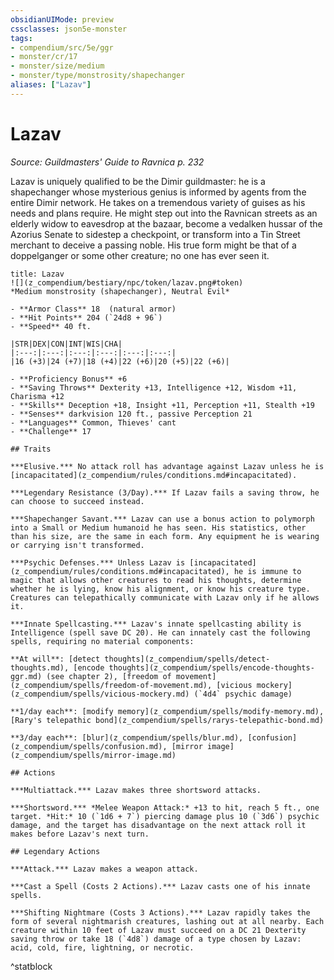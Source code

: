 ```yaml
---
obsidianUIMode: preview
cssclasses: json5e-monster
tags:
- compendium/src/5e/ggr
- monster/cr/17
- monster/size/medium
- monster/type/monstrosity/shapechanger
aliases: ["Lazav"]
---
```

# Lazav
*Source: Guildmasters' Guide to Ravnica p. 232*  

Lazav is uniquely qualified to be the Dimir guildmaster: he is a shapechanger whose mysterious genius is informed by agents from the entire Dimir network. He takes on a tremendous variety of guises as his needs and plans require. He might step out into the Ravnican streets as an elderly widow to eavesdrop at the bazaar, become a vedalken hussar of the Azorius Senate to sidestep a checkpoint, or transform into a Tin Street merchant to deceive a passing noble. His true form might be that of a doppelganger or some other creature; no one has ever seen it.

```ad-statblock
title: Lazav
![](z_compendium/bestiary/npc/token/lazav.png#token)
*Medium monstrosity (shapechanger), Neutral Evil*

- **Armor Class** 18  (natural armor)
- **Hit Points** 204 (`24d8 + 96`)
- **Speed** 40 ft.

|STR|DEX|CON|INT|WIS|CHA|
|:---:|:---:|:---:|:---:|:---:|:---:|
|16 (+3)|24 (+7)|18 (+4)|22 (+6)|20 (+5)|22 (+6)|

- **Proficiency Bonus** +6
- **Saving Throws** Dexterity +13, Intelligence +12, Wisdom +11, Charisma +12
- **Skills** Deception +18, Insight +11, Perception +11, Stealth +19
- **Senses** darkvision 120 ft., passive Perception 21
- **Languages** Common, Thieves' cant
- **Challenge** 17

## Traits

***Elusive.*** No attack roll has advantage against Lazav unless he is [incapacitated](z_compendium/rules/conditions.md#incapacitated).

***Legendary Resistance (3/Day).*** If Lazav fails a saving throw, he can choose to succeed instead.

***Shapechanger Savant.*** Lazav can use a bonus action to polymorph into a Small or Medium humanoid he has seen. His statistics, other than his size, are the same in each form. Any equipment he is wearing or carrying isn't transformed.

***Psychic Defenses.*** Unless Lazav is [incapacitated](z_compendium/rules/conditions.md#incapacitated), he is immune to magic that allows other creatures to read his thoughts, determine whether he is lying, know his alignment, or know his creature type. Creatures can telepathically communicate with Lazav only if he allows it.

***Innate Spellcasting.*** Lazav's innate spellcasting ability is Intelligence (spell save DC 20). He can innately cast the following spells, requiring no material components:

**At will**: [detect thoughts](z_compendium/spells/detect-thoughts.md), [encode thoughts](z_compendium/spells/encode-thoughts-ggr.md) (see chapter 2), [freedom of movement](z_compendium/spells/freedom-of-movement.md), [vicious mockery](z_compendium/spells/vicious-mockery.md) (`4d4` psychic damage)

**1/day each**: [modify memory](z_compendium/spells/modify-memory.md), [Rary's telepathic bond](z_compendium/spells/rarys-telepathic-bond.md)

**3/day each**: [blur](z_compendium/spells/blur.md), [confusion](z_compendium/spells/confusion.md), [mirror image](z_compendium/spells/mirror-image.md)

## Actions

***Multiattack.*** Lazav makes three shortsword attacks.

***Shortsword.*** *Melee Weapon Attack:* +13 to hit, reach 5 ft., one target. *Hit:* 10 (`1d6 + 7`) piercing damage plus 10 (`3d6`) psychic damage, and the target has disadvantage on the next attack roll it makes before Lazav's next turn.

## Legendary Actions

***Attack.*** Lazav makes a weapon attack.

***Cast a Spell (Costs 2 Actions).*** Lazav casts one of his innate spells.

***Shifting Nightmare (Costs 3 Actions).*** Lazav rapidly takes the form of several nightmarish creatures, lashing out at all nearby. Each creature within 10 feet of Lazav must succeed on a DC 21 Dexterity saving throw or take 18 (`4d8`) damage of a type chosen by Lazav: acid, cold, fire, lightning, or necrotic.
```
^statblock